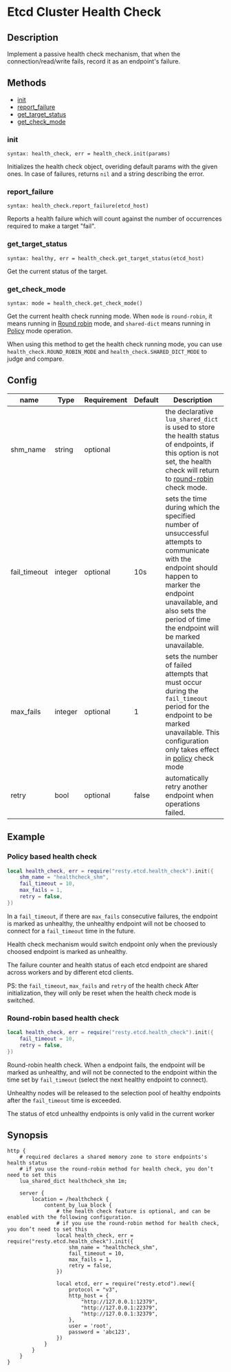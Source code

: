 # Etcd Cluster Health Check

## Description

Implement a passive health check mechanism, that when the connection/read/write fails, record it as an endpoint's failure.

## Methods

* [init](#init)
* [report_failure](#report_failure)
* [get_target_status](#get_target_status)
* [get_check_mode](#get_check_mode)

###  init

`syntax: health_check, err = health_check.init(params)`

Initializes the health check object, overiding default params with the given ones. In case of failures, returns `nil` and a string describing the error.

###  report_failure

`syntax: health_check.report_failure(etcd_host)`

Reports a health failure which will count against the number of occurrences required to make a target "fail".

###  get_target_status

`syntax: healthy, err = health_check.get_target_status(etcd_host)`

Get the current status of the target.

###  get_check_mode

`syntax: mode = health_check.get_check_mode()`

Get the current health check running mode. When `mode` is `round-robin`, it means running in [Round robin](#round-robin-based-health-check) mode, and `shared-dict` means running in [Policy](#policy-based-health-check) mode operation.

When using this method to get the health check running mode, you can use `health_check.ROUND_ROBIN_MODE` and `health_check.SHARED_DICT_MODE` to judge and compare.


## Config

| name         | Type    | Requirement | Default | Description                                                  |
| ------------ | ------- | ----------- | ------- | ------------------------------------------------------------ |
| shm_name     | string  | optional    |         | the declarative `lua_shared_dict` is used to store the health status of endpoints, if this option is not set, the health check will return to [round-robin](#round-robin-based-health-check) check mode. |
| fail_timeout | integer | optional    | 10s     | sets the time during which the specified number of unsuccessful attempts to communicate with the endpoint should happen to marker the endpoint unavailable, and also sets the period of time the endpoint will be marked unavailable. |
| max_fails    | integer | optional    | 1       | sets the number of failed attempts that must occur during the `fail_timeout` period for the endpoint to be marked unavailable. This configuration only takes effect in [policy](#policy-based-health-check) check mode |
| retry        | bool    | optional    | false   | automatically retry another endpoint when operations failed. |

## Example

### Policy based health check

```lua
local health_check, err = require("resty.etcd.health_check").init({
    shm_name = "healthcheck_shm",
    fail_timeout = 10,
    max_fails = 1,
    retry = false,
})
```

In a `fail_timeout`, if there are `max_fails` consecutive failures, the endpoint is marked as unhealthy,  the unhealthy endpoint will not be choosed to connect for a `fail_timeout` time in the future.

Health check mechanism would switch endpoint only when the previously choosed endpoint is marked as unhealthy.

The failure counter and health status of each etcd endpoint are shared across workers and by different etcd clients.

PS: the `fail_timeout`, `max_fails` and `retry` of the health check After initialization, they will only be reset when the health check mode is switched.

### Round-robin based health check

```lua
local health_check, err = require("resty.etcd.health_check").init({
    fail_timeout = 10,
    retry = false,
})
```

Round-robin health check. When a endpoint fails, the endpoint will be marked as unhealthy, and will not be connected to the endpoint within the time set by `fail_timeout` (select the next healthy endpoint to connect).

Unhealthy nodes will be released to the selection pool of healthy endpoints after the `fail_timeout` time is exceeded.

The status of etcd unhealthy endpoints is only valid in the current worker

##  Synopsis

```nginx
http {
    # required declares a shared memory zone to store endpoints's health status
    # if you use the round-robin method for health check, you don’t need to set this
    lua_shared_dict healthcheck_shm 1m;

    server {
        location = /healthcheck {
            content_by_lua_block {
                # the health check feature is optional, and can be enabled with the following configuration.
                # if you use the round-robin method for health check, you don’t need to set this
                local health_check, err = require("resty.etcd.health_check").init({
                    shm_name = "healthcheck_shm",
                    fail_timeout = 10,
                    max_fails = 1,
                    retry = false,
                })

                local etcd, err = require("resty.etcd").new({
                    protocol = "v3",
                    http_host = {
                        "http://127.0.0.1:12379",
                        "http://127.0.0.1:22379",
                        "http://127.0.0.1:32379",
                    },
                    user = 'root',
                    password = 'abc123',
                })
            }
        }
    }
}
```

